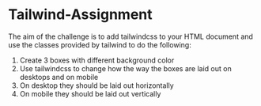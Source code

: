 # Tailwind-Assignment
The aim of the challenge is to add tailwindcss to your HTML document and use the classes provided by tailwind to do the following:
1. Create 3 boxes with different background color
2. Use tailwindcss to change how the way the boxes are laid out on desktops and on mobile
3. On desktop they should be laid out horizontally
4. On mobile they should be laid out vertically
